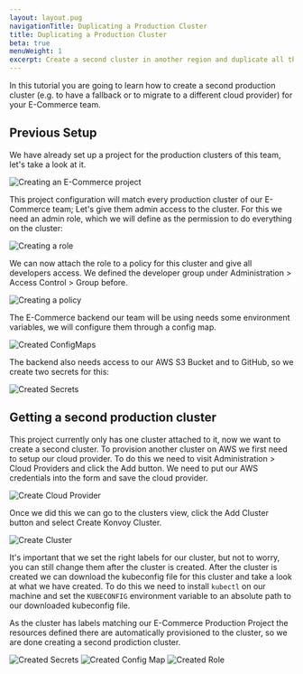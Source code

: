 ```yaml
---
layout: layout.pug
navigationTitle: Duplicating a Production Cluster
title: Duplicating a Production Cluster
beta: true
menuWeight: 1
excerpt: Create a second cluster in another region and duplicate all the addons and configuration
---
```


In this tutorial you are going to learn how to create a second production cluster (e.g. to have a fallback or to migrate to a different cloud provider) for your E-Commerce team.

## Previous Setup

We have already set up a project for the production clusters of this team, let's take a look at it.

![Creating an E-Commerce project](/ksphere/kommander/img/tutorial-ecommerce-project.png)

This project configuration will match every production cluster of our E-Commerce team; Let's give them admin access to the cluster.
For this we need an admin role, which we will define as the permission to do everything on the cluster:

![Creating a role](/ksphere/kommander/img/tutorial-ecommerce-role.png)

We can now attach the role to a policy for this cluster and give all developers access. We defined the developer group under Administration > Access Control > Group before.

![Creating a policy](/ksphere/kommander/img/tutorial-ecommerce-policy.png)

The E-Commerce backend our team will be using needs some environment variables, we will configure them through a config map.

![Created ConfigMaps](/ksphere/kommander/img/tutorial-ecommerce-config-maps.png)

The backend also needs access to our AWS S3 Bucket and to GitHub, so we create two secrets for this:

![Created Secrets](/ksphere/kommander/img/tutorial-ecommerce-secrets.png)

## Getting a second production cluster

This project currently only has one cluster attached to it, now we want to create a second cluster.
To provision another cluster on AWS we first need to setup our cloud provider. To do this we need to visit Administration > Cloud Providers and click the Add button. We need to put our AWS credentials into the form and save the cloud provider.

![Create Cloud Provider](/ksphere/kommander/img/tutorial-ecommerce-create-cloud-provider.png)

Once we did this we can go to the clusters view, click the Add Cluster button and select Create Konvoy Cluster.

![Create Cluster](/ksphere/kommander/img/tutorial-ecommerce-create-cluster.png)

It's important that we set the right labels for our cluster, but not to worry, you can still change them after the cluster is created.
After the cluster is created we can download the kubeconfig file for this cluster and take a look at what we have created.
To do this we need to install `kubectl` on our machine and set the `KUBECONFIG` environment variable to an absolute path to our downloaded kubeconfig file.

As the cluster has labels matching our E-Commerce Production Project the resources defined there are automatically provisioned to the cluster, so we are done creating a second prodiction cluster.

![Created Secrets](/ksphere/kommander/img/tutorial-ecommerce-target-secret.png)
![Created Config Map](/ksphere/kommander/img/tutorial-ecommerce-target-configmap.png)
![Created Role](/ksphere/kommander/img/tutorial-ecommerce-target-role.png)
